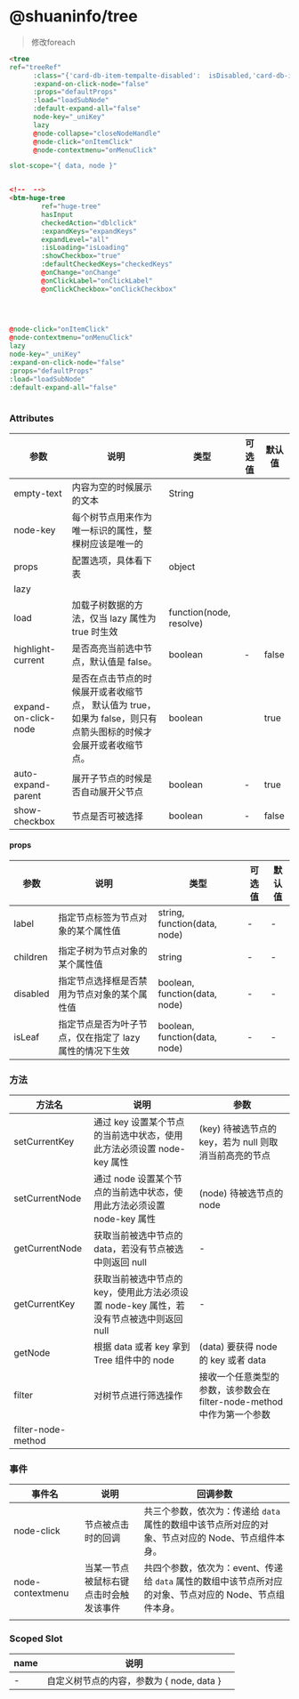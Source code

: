 

#  @shuaninfo/tree

> 修改foreach



```html
<tree
ref="treeRef"
      :class="{'card-db-item-tempalte-disabled':  isDisabled,'card-db-item-tempalte-selected': isCurrentTree || isRootTree}"
      :expand-on-click-node="false"
      :props="defaultProps"
      :load="loadSubNode"
      :default-expand-all="false"
      node-key="_uniKey"
      lazy
      @node-collapse="closeNodeHandle"
      @node-click="onItemClick"
      @node-contextmenu="onMenuClick"

slot-scope="{ data, node }"


<!--  -->
<btm-huge-tree
        ref="huge-tree"
        hasInput
        checkedAction="dblclick"
        :expandKeys="expandKeys"
        expandLevel="all"
        :isLoading="isLoading"
        :showCheckbox="true"
        :defaultCheckedKeys="checkedKeys"
        @onChange="onChange"
        @onClickLabel="onClickLabel"
        @onClickCheckbox="onClickCheckbox"


               
               
@node-click="onItemClick"
@node-contextmenu="onMenuClick"
lazy
node-key="_uniKey"
:expand-on-click-node="false"
:props="defaultProps"
:load="loadSubNode"
:default-expand-all="false"
               
```



### Attributes

| 参数                 | 说明                                                         | 类型                    | 可选值 | 默认值 |
| -------------------- | ------------------------------------------------------------ | ----------------------- | ------ | ------ |
| empty-text           | 内容为空的时候展示的文本                                     | String                  |        |        |
| node-key             | 每个树节点用来作为唯一标识的属性，整棵树应该是唯一的         |                         |        |        |
| props                | 配置选项，具体看下表                                         | object                  |        |        |
| lazy                 |                                                              |                         |        |        |
| load                 | 加载子树数据的方法，仅当 lazy 属性为true 时生效              | function(node, resolve) |        |        |
| highlight-current    | 是否高亮当前选中节点，默认值是 false。                       | boolean                 | -      | false  |
| expand-on-click-node | 是否在点击节点的时候展开或者收缩节点， 默认值为 true，如果为 false，则只有点箭头图标的时候才会展开或者收缩节点。 | boolean                 |        | true   |
| auto-expand-parent   | 展开子节点的时候是否自动展开父节点                           | boolean                 | -      | true   |
| show-checkbox        | 节点是否可被选择                                             | boolean                 | -      | false  |

#### props

| 参数     | 说明                                                     | 类型                          | 可选值 | 默认值 |
| -------- | -------------------------------------------------------- | ----------------------------- | ------ | ------ |
| label    | 指定节点标签为节点对象的某个属性值                       | string, function(data, node)  | -      | -      |
| children | 指定子树为节点对象的某个属性值                           | string                        | -      | -      |
| disabled | 指定节点选择框是否禁用为节点对象的某个属性值             | boolean, function(data, node) | -      | -      |
| isLeaf   | 指定节点是否为叶子节点，仅在指定了 lazy 属性的情况下生效 | boolean, function(data, node) | -      | -      |



### 方法

| 方法名             | 说明                                                         | 参数                                                         |
| ------------------ | ------------------------------------------------------------ | ------------------------------------------------------------ |
| setCurrentKey      | 通过 key 设置某个节点的当前选中状态，使用此方法必须设置 node-key 属性 | (key) 待被选节点的 key，若为 null 则取消当前高亮的节点       |
| setCurrentNode     | 通过 node 设置某个节点的当前选中状态，使用此方法必须设置 node-key 属性 | (node) 待被选节点的 node                                     |
| getCurrentNode     | 获取当前被选中节点的 data，若没有节点被选中则返回 null       | -                                                            |
| getCurrentKey      | 获取当前被选中节点的 key，使用此方法必须设置 node-key 属性，若没有节点被选中则返回 null | -                                                            |
| getNode            | 根据 data 或者 key 拿到 Tree 组件中的 node                   | (data) 要获得 node 的 key 或者 data                          |
| filter             | 对树节点进行筛选操作                                         | 接收一个任意类型的参数，该参数会在 filter-node-method 中作为第一个参数 |
| filter-node-method |                                                              |                                                              |



### 事件

| 事件名           | 说明                                   | 回调参数                                                     |
| ---------------- | -------------------------------------- | ------------------------------------------------------------ |
| node-click       | 节点被点击时的回调                     | 共三个参数，依次为：传递给 `data` 属性的数组中该节点所对应的对象、节点对应的 Node、节点组件本身。 |
| node-contextmenu | 当某一节点被鼠标右键点击时会触发该事件 | 共四个参数，依次为：event、传递给 `data` 属性的数组中该节点所对应的对象、节点对应的 Node、节点组件本身。 |
|                  |                                        |                                                              |



### Scoped Slot

| name | 说明                                      |      |
| ---- | ----------------------------------------- | ---- |
| -    | 自定义树节点的内容，参数为 { node, data } |      |


